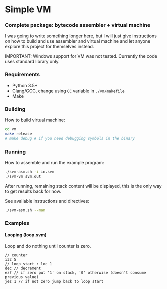 # Simple VM

### Complete package: bytecode assembler + virtual machine

I was going to write something longer here, but I will just give instructions on how to build and use assembler and virtual machine and let anyone explore this project for themselves instead.

IMPORTANT: Windows support for VM was not tested. Currently the code uses standard library only.

### Requirements

- Python 3.5+
- Clang/GCC, change using `CC` variable in `./vm/makefile` 
- Make

### Building

How to build virtual machine:
```sh
cd vm
make release
# make debug # if you need debugging symbols in the binary
```

### Running

How to assemble and run the example program:
```sh
./svm-asm.sh -i in.svm
./svm-vm svm.out
```
After running, remaining stack content will be displayed, this is the only way to get results back for now.

See available instructions and directives:
```sh
./svm-asm.sh --man
```

### Examples

#### Looping (loop.svm)

Loop and do nothing until counter is zero.
```
// counter
i32 5
// loop start : loc 1
dec // decrement
ez? // if zero put '1' on stack, '0' otherwise (doesn't consume previous value)
jez 1 // if not zero jump back to loop start
```